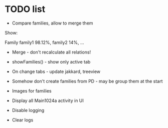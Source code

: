 # TODO list

* Compare families, allow to merge them

Show:

Family
    family1     98.12%,
    family2     14%,
    ...
    
* Merge - don't recalculate all relations!
  
* showFamilies() - show only active tab  
* On change tabs - update jakkard, treeview
  

* Somehow don't create families from PD - may be group them at the start


* Images for families

* Display all Main1024a activity in UI
* Disable logging
* Clear logs